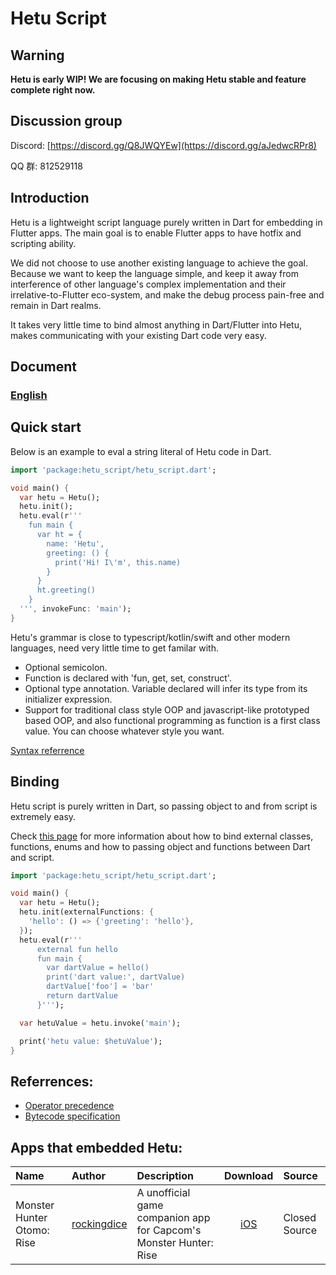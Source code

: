 # Hetu Script

## Warning

**Hetu is early WIP! We are focusing on making Hetu stable and feature complete right now.**

## Discussion group

Discord: [https://discord.gg/Q8JWQYEw](https://discord.gg/aJedwcRPr8)

QQ 群: 812529118

## Introduction

Hetu is a lightweight script language purely written in Dart for embedding in Flutter apps. The main goal is to enable Flutter apps to have hotfix and scripting ability.

We did not choose to use another existing language to achieve the goal. Because we want to keep the language simple, and keep it away from interference of other language's complex implementation and their irrelative-to-Flutter eco-system, and make the debug process pain-free and remain in Dart realms.

It takes very little time to bind almost anything in Dart/Flutter into Hetu, makes communicating with your existing Dart code very easy.

## Document

### [English](https://github.com/hetu-script/hetu-script/blob/master/docs/docs/en-US/index.md)

## Quick start

Below is an example to eval a string literal of Hetu code in Dart.

```dart
import 'package:hetu_script/hetu_script.dart';

void main() {
  var hetu = Hetu();
  hetu.init();
  hetu.eval(r'''
    fun main {
      var ht = {
        name: 'Hetu',
        greeting: () {
          print('Hi! I\'m', this.name)
        }
      }
      ht.greeting()
    }
  ''', invokeFunc: 'main');
}
```

Hetu's grammar is close to typescript/kotlin/swift and other modern languages, need very little time to get familar with.

- Optional semicolon.
- Function is declared with 'fun, get, set, construct'.
- Optional type annotation. Variable declared will infer its type from its initializer expression.
- Support for traditional class style OOP and javascript-like prototyped based OOP, and also functional programming as function is a first class value. You can choose whatever style you want.

[Syntax referrence](https://github.com/hetu-script/hetu-script/blob/master/docs/docs/en-US/syntax/index.md)

## Binding

Hetu script is purely written in Dart, so passing object to and from script is extremely easy.

Check [this page](https://github.com/hetu-script/hetu-script/blob/master/docs/docs/en-US/binding/index.md) for more information about how to bind external classes, functions, enums and how to passing object and functions between Dart and script.

```dart
import 'package:hetu_script/hetu_script.dart';

void main() {
  var hetu = Hetu();
  hetu.init(externalFunctions: {
    'hello': () => {'greeting': 'hello'},
  });
  hetu.eval(r'''
      external fun hello
      fun main {
        var dartValue = hello()
        print('dart value:', dartValue)
        dartValue['foo'] = 'bar'
        return dartValue
      }''');

  var hetuValue = hetu.invoke('main');

  print('hetu value: $hetuValue');
}
```

## Referrences:

- [Operator precedence](https://github.com/hetu-script/hetu-script/blob/master/docs/docs/en-US/operator_precedence/index.md)
- [Bytecode specification](https://github.com/hetu-script/hetu-script/blob/master/docs/docs/en-US/bytecode_specification/index.md)

## Apps that embedded Hetu:

| Name                       | Author                                        | Description                                                       |                     Download                      | Source        |
| :------------------------- | :-------------------------------------------- | :---------------------------------------------------------------- | :-----------------------------------------------: | :------------ |
| Monster Hunter Otomo: Rise | [rockingdice](https://github.com/rockingdice) | A unofficial game companion app for Capcom's Monster Hunter: Rise | [iOS](https://apps.apple.com/cn/app/id1561983275) | Closed Source |
